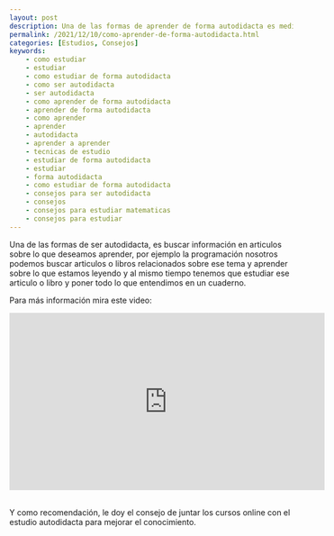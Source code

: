 ```yaml
---
layout: post
description: Una de las formas de aprender de forma autodidacta es mediante libros, aunque hoy en dia lo podemos hacer mediante articulos, aunque tambien se recomienda juntar el estudio de forma autodidacta con los cursos online para mejorar el conocimiento
permalink: /2021/12/10/como-aprender-de-forma-autodidacta.html
categories: [Estudios, Consejos]
keywords: 
    - como estudiar
    - estudiar
    - como estudiar de forma autodidacta
    - como ser autodidacta
    - ser autodidacta
    - como aprender de forma autodidacta
    - aprender de forma autodidacta
    - como aprender
    - aprender
    - autodidacta
    - aprender a aprender
    - tecnicas de estudio
    - estudiar de forma autodidacta
    - estudiar
    - forma autodidacta
    - como estudiar de forma autodidacta
    - consejos para ser autodidacta
    - consejos
    - consejos para estudiar matematicas
    - consejos para estudiar
---
```


Una de las formas de ser autodidacta, es buscar información en articulos 
sobre lo que deseamos aprender, por ejemplo la programación nosotros podemos buscar articulos
o libros relacionados sobre ese tema y aprender sobre lo que estamos leyendo y al mismo tiempo tenemos
que estudiar ese articulo o libro y poner todo lo que entendimos en un cuaderno.

Para más información mira este video:

<div class='youtube-video'>
   <iframe width="560" height="315" src="https://www.youtube.com/embed/Kbo2MO-gFec" title="YouTube video player" frameborder="0" allow="accelerometer; autoplay; clipboard-write; encrypted-media; gyroscope; picture-in-picture" allowfullscreen></iframe>
</div>
<br />

Y como recomendación, le doy el consejo de juntar los cursos online con el estudio autodidacta para mejorar el conocimiento.
